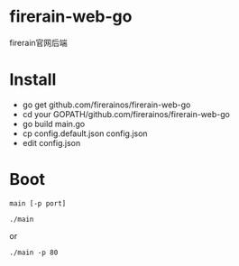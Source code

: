 # firerain-web-go
firerain官网后端

# Install
- go get github.com/firerainos/firerain-web-go
- cd your GOPATH/github.com/firerainos/firerain-web-go
- go build main.go
- cp config.default.json config.json
- edit config.json

# Boot
`main [-p port]`

`./main` 

or 

`./main -p 80`
